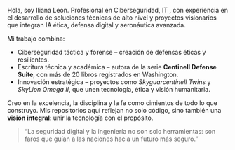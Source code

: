 

Hola, soy Iliana Leon.
Profesional en Ciberseguridad, IT , con experiencia en el desarrollo de soluciones técnicas de alto nivel y proyectos visionarios que integran IA ética, defensa digital y aeronáutica avanzada.

Mi trabajo combina:

*  Ciberseguridad táctica y forense – creación de defensas éticas y resilientes. 
* Escritura técnica y académica – autora de la serie **Centinell Defense Suite**, con más de 20 libros registrados en Washington.
*  Innovación estratégica – proyectos como *Skyguarcentinell Twins* y *SkyLion Omega II*, que unen tecnología, ética y visión humanitaria.

Creo en la excelencia, la disciplina y la fe como cimientos de todo lo que construyo. Mis repositorios aquí reflejan no solo código, sino también una **visión integral**: unir la tecnología con el propósito.

> “La seguridad digital y la ingeniería no son solo herramientas: son faros que guían a las naciones hacia un futuro más seguro.”


<!---
pizat16/pizat16 is a  special  repository because its `README.md` (this file) appears on your GitHub profile.
You can click the Preview link to take a look at your changes.
--->
